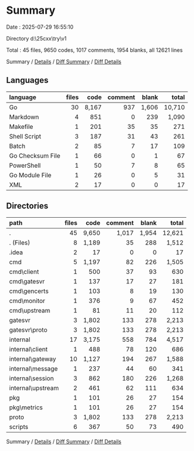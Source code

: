 # Summary

Date : 2025-07-29 16:55:10

Directory d:\\25cxx\\try\\v1

Total : 45 files,  9650 codes, 1017 comments, 1954 blanks, all 12621 lines

Summary / [Details](details.md) / [Diff Summary](diff.md) / [Diff Details](diff-details.md)

## Languages
| language | files | code | comment | blank | total |
| :--- | ---: | ---: | ---: | ---: | ---: |
| Go | 30 | 8,167 | 937 | 1,606 | 10,710 |
| Markdown | 4 | 851 | 0 | 239 | 1,090 |
| Makefile | 1 | 201 | 35 | 35 | 271 |
| Shell Script | 3 | 187 | 31 | 43 | 261 |
| Batch | 2 | 85 | 7 | 17 | 109 |
| Go Checksum File | 1 | 66 | 0 | 1 | 67 |
| PowerShell | 1 | 50 | 7 | 8 | 65 |
| Go Module File | 1 | 26 | 0 | 5 | 31 |
| XML | 2 | 17 | 0 | 0 | 17 |

## Directories
| path | files | code | comment | blank | total |
| :--- | ---: | ---: | ---: | ---: | ---: |
| . | 45 | 9,650 | 1,017 | 1,954 | 12,621 |
| . (Files) | 8 | 1,189 | 35 | 288 | 1,512 |
| .idea | 2 | 17 | 0 | 0 | 17 |
| cmd | 5 | 1,197 | 82 | 226 | 1,505 |
| cmd\\client | 1 | 500 | 37 | 93 | 630 |
| cmd\\gatesvr | 1 | 137 | 17 | 27 | 181 |
| cmd\\gencerts | 1 | 103 | 8 | 19 | 130 |
| cmd\\monitor | 1 | 376 | 9 | 67 | 452 |
| cmd\\upstream | 1 | 81 | 11 | 20 | 112 |
| gatesvr | 3 | 1,802 | 133 | 278 | 2,213 |
| gatesvr\\proto | 3 | 1,802 | 133 | 278 | 2,213 |
| internal | 17 | 3,175 | 558 | 784 | 4,517 |
| internal\\client | 1 | 488 | 78 | 120 | 686 |
| internal\\gateway | 10 | 1,127 | 194 | 267 | 1,588 |
| internal\\message | 1 | 237 | 44 | 60 | 341 |
| internal\\session | 3 | 862 | 180 | 226 | 1,268 |
| internal\\upstream | 2 | 461 | 62 | 111 | 634 |
| pkg | 1 | 101 | 26 | 27 | 154 |
| pkg\\metrics | 1 | 101 | 26 | 27 | 154 |
| proto | 3 | 1,802 | 133 | 278 | 2,213 |
| scripts | 6 | 367 | 50 | 73 | 490 |

Summary / [Details](details.md) / [Diff Summary](diff.md) / [Diff Details](diff-details.md)